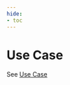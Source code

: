 ```yaml
---
hide:
- toc
---
```

<!--term-start-->
# Use Case

See [Use Case](https://use-case-tree-method.ekgf.org/concept/use-case/)
<!--term-end-->
